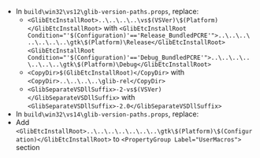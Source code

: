  * In `build\win32\vs12\glib-version-paths.props`, replace:
	* `<GlibEtcInstallRoot>..\..\..\..\vs$(VSVer)\$(Platform)</GlibEtcInstallRoot>` with
`<GlibEtcInstallRoot Condition="'$(Configuration)'=='Release_BundledPCRE'">..\..\..\..\..\..\..\gtk\$(Platform)\Release</GlibEtcInstallRoot>`
`<GlibEtcInstallRoot Condition="'$(Configuration)'=='Debug_BundledPCRE'">..\..\..\..\..\..\..\gtk\$(Platform)\Debug</GlibEtcInstallRoot>`
	* `<CopyDir>$(GlibEtcInstallRoot)</CopyDir>` with
`<CopyDir>..\..\..\..\glib-rel</CopyDir>`
	* `<GlibSeparateVSDllSuffix>-2-vs$(VSVer)</GlibSeparateVSDllSuffix>` with
`<GlibSeparateVSDllSuffix>-2.0</GlibSeparateVSDllSuffix>`
 * In `build\win32\vs14\glib-version-paths.props`, replace:
  * Add `<GlibEtcInstallRoot>..\..\..\..\..\..\..\gtk\$(Platform)\$(Configuration)</GlibEtcInstallRoot>` to `<PropertyGroup Label="UserMacros">` section
